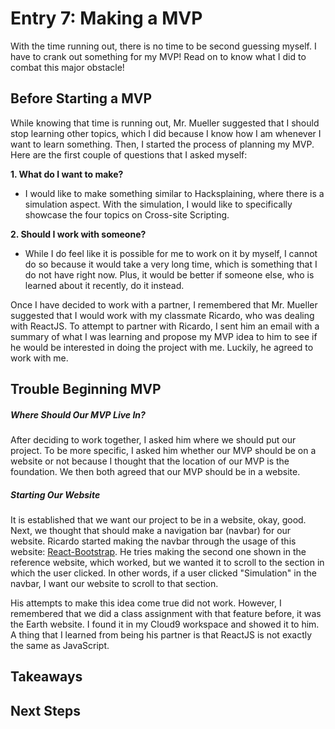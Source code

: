 # Entry 7: Making a MVP 
With the time running out, there is no time to be second guessing myself. I have to crank out something for my MVP! Read on to know what I did to combat this major obstacle! 

## Before Starting a MVP 
While knowing that time is running out, Mr. Mueller suggested that I should stop learning other topics, which I did because I know how I am whenever I want to learn something. Then, I started the process of planning my MVP. Here are the first couple of questions that I asked myself: 

**1. What do I want to make?**  
* I would like to make something similar to Hacksplaining, where there is a simulation aspect. With the simulation, I would like to specifically showcase the four topics on Cross-site Scripting. 

**2. Should I work with someone?**  
* While I do feel like it is possible for me to work on it by myself, I cannot do so because it would take a very long time, which is something that I do not have right now. Plus, it would be better if someone else, who is learned about it recently, do it instead. 

Once I have decided to work with a partner, I remembered that Mr. Mueller suggested that I would work with my classmate Ricardo, who was dealing with ReactJS. To attempt to partner with Ricardo, I sent him an email with a summary of what I was learning and propose my MVP idea to him to see if he would be interested in doing the project with me. Luckily, he agreed to work with me. 

## Trouble Beginning MVP 

##### Where Should Our MVP Live In? 
After deciding to work together, I asked him where we should put our project. To be more specific, I asked him whether our MVP should be on a website or not because I thought that the location of our MVP is the foundation. We then both agreed that our MVP should be in a website. 

##### Starting Our Website 
It is established that we want our project to be in a website, okay, good. Next, we thought that should make a navigation bar (navbar) for our website. Ricardo started making the navbar through the usage of this website: [React-Bootstrap](https://react-bootstrap.github.io/components/navbar/). He tries making the second one shown in the reference website, which worked, but we wanted it to scroll to the section in which the user clicked. In other words, if a user clicked "Simulation" in the navbar, I want our website to scroll to that section. 

His attempts to make this idea come true did not work. However, I remembered that we did a class assignment with that feature before, it was the Earth website. I found it in my Cloud9 workspace and showed it to him. A thing that I learned from being his partner is that ReactJS is not exactly the same as JavaScript. 

## Takeaways 


## Next Steps
